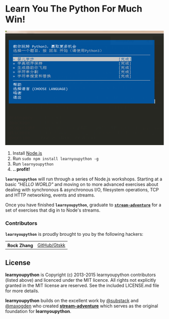 # Learn You The Python For Much Win!

![Learn You The Python For Much Win!](https://raw.githubusercontent.com/Gtskk/learnyoupython/master/learnpython.png)

  1. Install [Node.js](http://nodejs.org/)
  2. Run `sudo npm install learnyoupython -g`
  3. Run `learnyoupython`
  4. **.. profit!**

<b><code>learnyoupython</code></b> will run through a series of Node.js workshops. Starting at a basic *"HELLO WORLD"* and moving on to more advanced exercises about dealing with synchronous & asynchronous I/O, filesystem operations, TCP and HTTP networking, events and streams.

Once you have finished <b><code>learnyoupython</code></b>, graduate to <b><code>[stream-adventure](https://github.com/substack/stream-adventure)</code></b> for a set of exercises that dig in to Node's streams.

### Contributors

<b><code>learnyoupython</code></b> is proudly brought to you by the following hackers:

<table><tbody>
<tr><th align="left">Rock Zhang</th><td><a href="https://github.com/Gtskk">GitHub/Gtskk</a></td></tr>
</tbody></table>

## License

**learnyoupython** is Copyright (c) 2013-2015 learnyoupython contributors (listed above) and licenced under the MIT licence. All rights not explicitly granted in the MIT license are reserved. See the included LICENSE.md file for more details.

**learnyoupython** builds on the excellent work by [@substack](https://github.com/substack) and [@maxogden](https://github.com/maxogden) who created **[stream-adventure](https://github.com/substack/stream-adventure)** which serves as the original foundation for **learnyoupython**.

